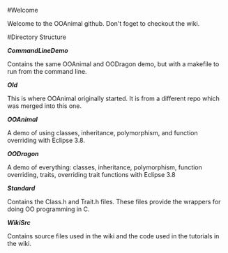 #Welcome

Welcome to the OOAnimal github. Don't foget to checkout the wiki.

#Directory Structure

***CommandLineDemo***

Contains the same OOAnimal and OODragon demo, but with a makefile to run from the command line.

***Old***

This is where OOAnimal originally started. It is from a different repo which was merged into this one.

***OOAnimal***

A demo of using classes, inheritance, polymorphism, and function overriding with Eclipse 3.8.

***OODragon***

A demo of everything: classes, inheritance, polymorphism, function overriding, traits, overriding trait functions with Eclipse 3.8

***Standard***

Contains the Class.h and Trait.h files. These files provide the wrappers for doing OO programming in C.

***WikiSrc***

Contains source files used in the wiki and the code used in the tutorials in the wiki.

